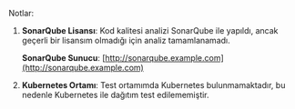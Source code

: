 Notlar:

1. **SonarQube Lisansı**: Kod kalitesi analizi SonarQube ile yapıldı, ancak geçerli bir lisansım olmadığı için analiz tamamlanamadı.
   
   **SonarQube Sunucu**: [http://sonarqube.example.com](http://sonarqube.example.com)

2. **Kubernetes Ortamı**: Test ortamımda Kubernetes bulunmamaktadır, bu nedenle Kubernetes ile dağıtım test edilememiştir.
